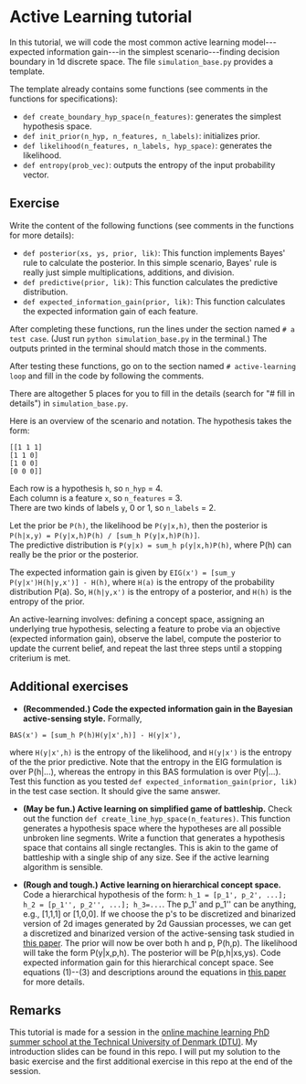 # Active Learning tutorial

In this tutorial, we will code the most common active learning model---expected information gain---in the simplest scenario---finding decision boundary in 1d discrete space. The file ```simulation_base.py``` provides a template.

The template already contains some functions (see comments in the functions for specifications):
- ```def create_boundary_hyp_space(n_features)```: generates the simplest hypothesis space.
- ```def init_prior(n_hyp, n_features, n_labels)```: initializes prior.
- ```def likelihood(n_features, n_labels, hyp_space)```: generates the likelihood.
- ```def entropy(prob_vec)```: outputs the entropy of the input probability vector.


## Exercise
Write the content of the following functions (see comments in the functions for more details):
- ```def posterior(xs, ys, prior, lik)```: This function implements Bayes' rule to calculate the posterior.
In this simple scenario, Bayes' rule is really just simple multiplications, additions, and division.
- ```def predictive(prior, lik)```: This function calculates the predictive distribution.
- ```def expected_information_gain(prior, lik)```: This function calculates the expected information gain of each feature.


After completing these functions, run the lines under the section named ```# a test case```.
(Just run ```python simulation_base.py``` in the terminal.)
The outputs printed in the terminal should match those in the comments.

After testing these functions, go on to the section named ```# active-learning loop```
and fill in the code by following the comments.

There are altogether 5 places for you to fill in the details (search for "# fill in details") in ```simulation_base.py```.

Here is an overview of the scenario and notation. The hypothesis takes the form:  
```
[[1 1 1]  
[1 1 0]  
[1 0 0]  
[0 0 0]]
```  
Each row is a hypothesis ```h```, so ```n_hyp``` = 4.  
Each column is a feature ```x```, so ```n_features``` = 3.  
There are two kinds of labels ```y```, 0 or 1, so ```n_labels``` = 2.

Let the prior be ```P(h)```, the likelihood be ```P(y|x,h)```,
then the posterior is ```P(h|x,y) = P(y|x,h)P(h) / [sum_h P(y|x,h)P(h)]```.  
The predictive distribution is ```P(y|x) = sum_h p(y|x,h)P(h)```,
where P(h) can really be the prior or the posterior.

The expected information gain is given by ```EIG(x') = [sum_y P(y|x')H(h|y,x')] - H(h)```,
where ```H(a)``` is the entropy of the probability distribution P(a).
So, ```H(h|y,x')``` is the entropy of a posterior, and ```H(h)``` is the entropy of the prior.

An active-learning involves: defining a concept space,
assigning an underlying true hypothesis,
selecting a feature to probe via an objective (expected information gain),
observe the label, compute the posterior to update the current belief,
and repeat the last three steps until a stopping criterium is met.

## Additional exercises
- **(Recommended.) Code the expected information gain in the Bayesian active-sensing style.**
Formally,
```
BAS(x') = [sum_h P(h)H(y|x',h)] - H(y|x'),
```
where ```H(y|x',h)``` is the entropy of the likelihood,
and ```H(y|x')``` is the entropy of the the prior predictive.
Note that the entropy in the EIG formulation is over P(h|...),
whereas the entropy in this BAS formulation is over P(y|...).
Test this function as you tested ```def expected_information_gain(prior, lik)```
in the test case section. It should give the same answer.

- **(May be fun.) Active learning on simplified game of battleship.**
Check out the function ```def create_line_hyp_space(n_features)```.
This function generates a hypothesis space where the hypotheses are all possible
unbroken line segments. Write a function that generates a hypothesis space
that contains all single rectangles.
This is akin to the game of battleship with a single ship of any size.
See if the active learning algorithm is sensible.

- **(Rough and tough.) Active learning on hierarchical concept space.**
Code a hierarchical hypothesis of the form:
```h_1 = [p_1', p_2', ...]; h_2 = [p_1'', p_2'', ...]; h_3=...```.
The p_1' and p_1'' can be anything, e.g., [1,1,1] or [1,0,0].
If we choose the p's to be discretized and binarized version of 2d images generated
by 2d Gaussian processes, we can get a discretized and binarized version of
the active-sensing task studied in [this paper](http://scottchenghsinyang.com/paper/Yang-eLife-2016.pdf).
The prior will now be over both h and p, P(h,p).
The likelihood will take the form P(y|x,p,h).
The posterior will be P(p,h|xs,ys).
Code expected information gain for this hierarchical concept space.
See equations (1)--(3) and descriptions around the equations in
[this paper](http://scottchenghsinyang.com/paper/YangShafto_CogSci_2017_final.pdf)
for more details.

## Remarks
This tutorial is made for a session in the
[online machine learning PhD summer school at the Technical University of Denmark (DTU)](http://www2.compute.dtu.dk/courses/02901/).
My introduction slides can be found in this repo.
I will put my solution to the basic exercise and the first additional exercise in this repo at the end of the session.
